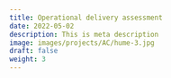 ```yaml
---
title: Operational delivery assessment
date: 2022-05-02
description: This is meta description
image: images/projects/AC/hume-3.jpg
draft: false
weight: 3
---
```

<!--
<br /><br />
<hr>

###  Operational delivery assessment
<br /><br />
<hr>



####  Info
-->
